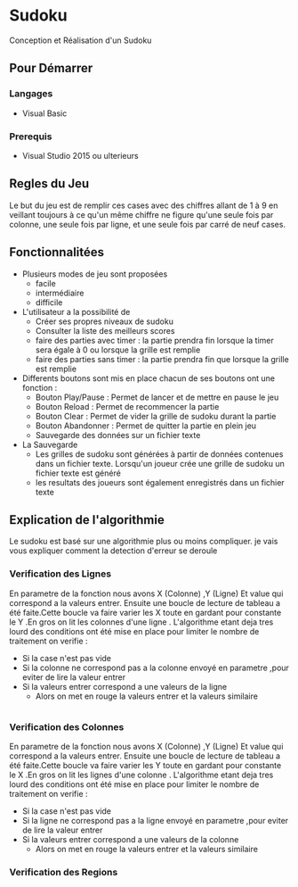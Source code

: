 <h1> Sudoku </h1>
 Conception et Réalisation d'un Sudoku

<h2>Pour Démarrer </h2>
<h3>Langages</h3>
<ul>
	<li>Visual Basic</li>
</ul> 
<h3>Prerequis</h3>
<ul>
<li>Visual Studio 2015 ou ulterieurs</li>
</ul>
<h2>Regles du Jeu</h2>
Le but du jeu est de remplir ces cases avec des chiffres allant de 1 à 9 en veillant toujours à ce qu'un même chiffre ne figure qu'une seule fois par colonne, une seule fois par ligne, et une seule fois par carré de neuf cases.

<h2>Fonctionnalitées</h2>
<ul>
<li>Plusieurs modes de jeu sont proposées
<ul>
<li>facile</li>
<li>intermédiaire</li>
<li>difficile</li>
</ul>
</li>
<li>L'utilisateur a la possibilité de
	<ul>
		<li>Créer ses propres niveaux de sudoku</li>
		<li>Consulter la liste des meilleurs scores</li>
<li>faire des parties avec timer : la partie prendra fin lorsque la timer sera égale  à  0 ou lorsque la grille est remplie
		<li>faire des parties sans timer : la partie prendra fin que lorsque la grille est remplie</li>
	</ul>
	</li>
<li>Differents boutons sont mis en place chacun de ses boutons ont une fonction :
	<ul>
<li>Bouton Play/Pause : Permet de lancer et de mettre en pause le jeu</li>
<li>Bouton Reload : Permet de recommencer la partie</li>
<li>Bouton Clear : Permet de vider la grille de sudoku durant la partie</li>
<li>Bouton Abandonner : Permet de quitter la partie en plein jeu</li>
<li>Sauvegarde des données sur un fichier texte</li>
	</ul>
	</li>
	<li>La Sauvegarde
		<ul>
			<li>Les grilles de sudoku sont  générées à partir de données contenues dans un fichier texte. Lorsqu'un joueur crée une grille de sudoku un fichier texte est généré</li>
			<li> les resultats des joueurs sont également enregistrés dans un fichier texte</li>
		</ul>
	</li>
</ul>
	<h2>Explication de l'algorithmie</h2>
	Le sudoku est basé sur une algorithmie plus ou moins compliquer. je vais vous expliquer comment la detection d'erreur se deroule
	<h3> Verification des Lignes </h3>
	En parametre de la fonction nous avons X (Colonne) ,Y (Ligne) Et value qui correspond a  la valeurs entrer.
	Ensuite une boucle de lecture de tableau a été faite.Cette boucle va faire varier les X  toute en gardant pour constante le Y .En gros on lit les colonnes d'une ligne .
	L'algorithme etant deja tres lourd des conditions ont été mise en place pour limiter le nombre de traitement on verifie : 
	<ul>
	<li>Si la case n'est pas vide  </li>
	<li>Si la colonne ne correspond pas a la colonne envoyé en parametre ,pour eviter de lire la valeur entrer</li>
	<li> Si la  valeurs entrer correspond a une valeurs  de la ligne 
	<ul> 
		<li>Alors on met en rouge la valeurs entrer et la valeurs similaire</li>
	</ul>
	</li>
	</ul>
	<a href="http://zupimages.net/viewer.php?id=18/47/cixj.png"><img src="https://zupimages.net/up/18/47/cixj.png" alt="" /></a>
	<h3> Verification des Colonnes </h3>
		En parametre de la fonction nous avons X (Colonne) ,Y (Ligne) Et value qui correspond a  la valeurs entrer.
	Ensuite une boucle de lecture de tableau a été faite.Cette boucle va faire varier les Y  toute en gardant pour constante le X .En gros on lit les lignes d'une colonne .
	L'algorithme etant deja tres lourd des conditions ont été mise en place pour limiter le nombre de traitement on verifie : 
	<ul>
	<li>Si la case n'est pas vide  </li>
	<li>Si la ligne ne correspond pas a la ligne envoyé en parametre ,pour eviter de lire la valeur entrer</li>
	<li> Si la  valeurs entrer correspond a une valeurs  de la colonne 
	<ul> 
		<li>Alors on met en rouge la valeurs entrer et la valeurs similaire</li>
	</ul>
	</li>
	</ul>
	<h3> Verification des Regions </h3>
	<a href="http://zupimages.net/viewer.php?id=18/47/y5c2.png"><img src="https://zupimages.net/up/18/47/y5c2.png" alt="" /></a>
	
